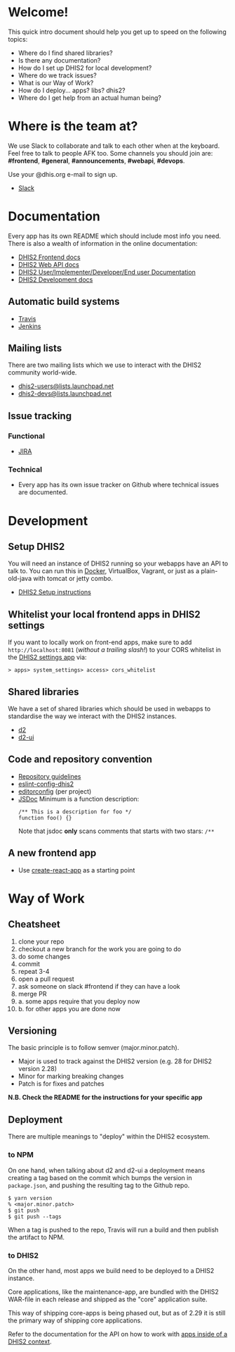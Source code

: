 # Welcome!

This quick intro document should help you get up to speed on the
following topics:

- Where do I find shared libraries?
- Is there any documentation?
- How do I set up DHIS2 for local development?
- Where do we track issues?
- What is our Way of Work?
- How do I deploy... apps? libs? dhis2?
- Where do I get help from an actual human being?

# Where is the team at?

We use Slack to collaborate and talk to each other when at the keyboard. Feel free to talk to people AFK too. Some channels you should join are: **#frontend**, **#general**, **#announcements**, **#webapi**, **#devops**.

Use your @dhis.org e-mail to sign up.

- [Slack](https://dhis2.slack.com/)

# Documentation

Every app has its own README which should include most info you need. There is also a wealth of information in
the online documentation:

- [DHIS2 Frontend docs](https://dhis2.github.io/)
- [DHIS2 Web API docs](https://docs.dhis2.org/master/en/developer/html/webapi.html)
- [DHIS2 User/Implementer/Developer/End user Documentation](https://www.dhis2.org/documentation)
- [DHIS2 Development docs](https://www.dhis2.org/development)

## Automatic build systems

- [Travis](https://travis-ci.org/)
- [Jenkins](https://ci.dhis2.org/)

## Mailing lists

There are two mailing lists which we use to interact with the DHIS2
community world-wide.

- [dhis2-users@lists.launchpad.net](https://lists.launchpad.net/dhis2-users/)
- [dhis2-devs@lists.launchpad.net](https://lists.launchpad.net/dhis2-devs/)

## Issue tracking

### Functional

- [JIRA](http://jira.dhis2.org/)

### Technical

- Every app has its own issue tracker on Github where technical issues
  are documented.

# Development

## Setup DHIS2

You will need an instance of DHIS2 running so your webapps have an API
to talk to. You can run this in
[Docker](https://github.com/dhis2/dhis2-docker), VirtualBox, Vagrant, or
just as a plain-old-java with tomcat or jetty combo.

- [DHIS2 Setup instructions](dhis2-basic-setup.md)

## Whitelist your local frontend apps in DHIS2 settings

If you want to locally work on front-end apps, make sure to add `http://localhost:8081` (*without a trailing slash!*)
to your CORS whitelist in the [DHIS2 settings app](http://localhost:8080/dhis/dhis-web-settings/#/access) via:

`> apps> system_settings> access> cors_whitelist`

## Shared libraries

We have a set of shared libraries which should be used in webapps to
standardise the way we interact with the DHIS2 instances.

- [d2](https://github.com/dhis2/d2)
- [d2-ui](https://github.com/dhis2/d2-ui)

## Code and repository convention

- [Repository guidelines](GUIDELINES.md)
- [eslint-config-dhis2](https://github.com/dhis2/eslint-config-dhis2)
- [editorconfig](https://www.editorconfig.org) (per project)
- [JSDoc](https://github.com/jsdoc3/jsdoc)
    Minimum is a function description:
    ```
    /** This is a description for foo */
    function foo() {}
    ```
    Note that jsdoc **only** scans comments that starts with two stars: `/**`

## A new frontend app

- Use [create-react-app](https://github.com/dhis2/eslint-config-dhis2)
  as a starting point

# Way of Work

## Cheatsheet

1. clone your repo
2. checkout a new branch for the work you are going to do
3. do some changes
4. commit
5. repeat 3-4
6. open a pull request
7. ask someone on slack #frontend if they can have a look
8. merge PR
8. a. some apps require that you deploy now
8. b. for other apps you are done now

## Versioning

The basic principle is to follow semver (major.minor.patch).

- Major is used to track against the DHIS2 version (e.g. 28 for DHIS2 version 2.28)
- Minor for marking breaking changes
- Patch is for fixes and patches

**N.B. Check the README for the instructions for your specific app**

## Deployment

There are multiple meanings to "deploy" within the DHIS2 ecosystem.

### to NPM

On one hand, when talking about d2 and d2-ui a deployment means creating
a tag based on the commit which bumps the version in `package.json`, and
pushing the resulting tag to the Github repo.

```
$ yarn version
% <major.minor.patch>
$ git push
$ git push --tags
```

When a tag is pushed to the repo, Travis will run a build and then
publish the artifact to NPM.

### to DHIS2

On the other hand, most apps we build need to be deployed to a DHIS2
instance.

Core applications, like the maintenance-app, are bundled with the DHIS2
WAR-file in each release and shipped as the "core" application suite.

This way of shipping core-apps is being phased out, but as of 2.29 it is
still the primary way of shipping core applications.

Refer to the documentation for the API on how to work with [apps inside of a DHIS2 context](https://docs.dhis2.org/master/en/developer/html/webapi_apps.html).

